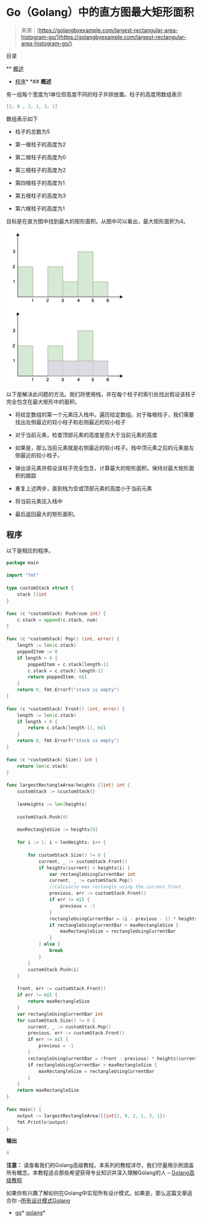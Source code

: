 <!--yml

类别：未分类

日期：2024-10-13 06:46:54

-->

# Go（Golang）中的直方图最大矩形面积

> 来源：[https://golangbyexample.com/largest-rectangular-area-histogram-go/](https://golangbyexample.com/largest-rectangular-area-histogram-go/)

目录

**   [概述](#Overview "Overview")

+   [程序](#Program "Program")*  *## **概述**

有一组每个宽度为1单位但高度不同的柱子并排放置。柱子的高度用数组表示

```go
[2, 0 , 2, 1, 3, 1]
```

数组表示如下

+   柱子的总数为5

+   第一根柱子的高度为2

+   第二根柱子的高度为0

+   第三根柱子的高度为2

+   第四根柱子的高度为1

+   第五根柱子的高度为3

+   第六根柱子的高度为1

目标是在直方图中找到最大的矩形面积。从图中可以看出，最大矩形面积为4。

![](img/4ccccd1ceb90e3a1ef0bbed77118cc2a.png)

以下是解决此问题的方法。我们将使用栈，并在每个柱子的索引处找出假设该柱子完全包含在最大矩形中的面积。

+   将给定数组的第一个元素压入栈中。遍历给定数组。对于每根柱子，我们需要找出左侧最近的较小柱子和右侧最近的较小柱子

+   对于当前元素，检查顶部元素的高度是否大于当前元素的高度

+   如果是，那么当前元素就是右侧最近的较小柱子。栈中顶元素之后的元素是左侧最近的较小柱子。

+   弹出该元素并假设该柱子完全包含，计算最大的矩形面积。保持对最大矩形面积的跟踪

+   重复上述两步，直到栈为空或顶部元素的高度小于当前元素

+   将当前元素压入栈中

+   最后返回最大的矩形面积。

## **程序**

以下是相应的程序。

```go
package main

import "fmt"

type customStack struct {
	stack []int
}

func (c *customStack) Push(num int) {
	c.stack = append(c.stack, num)
}

func (c *customStack) Pop() (int, error) {
	length := len(c.stack)
	poppedItem := 0
	if length > 0 {
		poppedItem = c.stack[length-1]
		c.stack = c.stack[:length-1]
		return poppedItem, nil
	}
	return 0, fmt.Errorf("stack is empty")
}

func (c *customStack) Front() (int, error) {
	length := len(c.stack)
	if length > 0 {
		return c.stack[length-1], nil
	}
	return 0, fmt.Errorf("stack is empty")
}

func (c *customStack) Size() int {
	return len(c.stack)
}

func largestRectangleArea(heights []int) int {
	customStack := &customStack{}

	lenHeights := len(heights)

	customStack.Push(0)

	maxRectangleSize := heights[0]

	for i := 1; i < lenHeights; i++ {

		for customStack.Size() != 0 {
			current, _ := customStack.Front()
			if heights[current] > heights[i] {
				var rectangleUsingCurrentBar int
				current, _ := customStack.Pop()
				//Calcualte max rectangle using the current front
				previous, err := customStack.Front()
				if err != nil {
					previous = -1
				}
				rectangleUsingCurrentBar = (i - previous - 1) * heights[current]
				if rectangleUsingCurrentBar > maxRectangleSize {
					maxRectangleSize = rectangleUsingCurrentBar
				}
			} else {
				break
			}
		}
		customStack.Push(i)
	}

	front, err := customStack.Front()
	if err != nil {
		return maxRectangleSize
	}
	var rectangleUsingCurrentBar int
	for customStack.Size() != 0 {
		current, _ := customStack.Pop()
		previous, err := customStack.Front()
		if err != nil {
			previous = -1
		}
		rectangleUsingCurrentBar = (front - previous) * heights[current]
		if rectangleUsingCurrentBar > maxRectangleSize {
			maxRectangleSize = rectangleUsingCurrentBar
		}
	}
	return maxRectangleSize
}

func main() {
	output := largestRectangleArea([]int{2, 0, 2, 1, 3, 1})
	fmt.Println(output)
} 
```

**输出**

```go
4
```

**注意：** 请查看我们的Golang高级教程。本系列的教程详尽，我们尽量用示例涵盖所有概念。本教程适合那些希望获得专业知识并深入理解Golang的人 – [Golang高级教程](https://golangbyexample.com/golang-comprehensive-tutorial/)

如果你有兴趣了解如何在Golang中实现所有设计模式。如果是，那么这篇文章适合你 –[所有设计模式Golang](https://golangbyexample.com/all-design-patterns-golang/)

+   [go](https://golangbyexample.com/tag/go/)*   [golang](https://golangbyexample.com/tag/golang/)*
